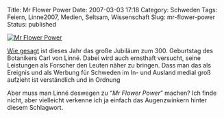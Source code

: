 Title: Mr Flower Power
Date: 2007-03-03 17:18
Category: Schweden
Tags: Feiern, Linne2007, Medien, Seltsam, Wissenschaft
Slug: mr-flower-power
Status: published

[![Mr Flower
Power](/pic/flowerpower_s.png "Mr Flower Power")](http://www.linnaeus2007.se/)

[Wie gesagt](http://www.fiket.de/2007/01/29/linne-und-das-jubilaeum/)
ist dieses Jahr das große Jubiläum zum 300. Geburtstag des Botanikers
Carl von Linné. Dabei wird auch ernsthaft versucht, seine Leistungen
als Forscher den Leuten näher zu bringen. Dass man das als Ereignis und
als Werbung für Schweden im In- und Ausland medial groß aufzieht ist
verständlich und in Ordnung

Aber muss man Linné deswegen zu “*Mr Flower Power*” machen? Ich finde
nicht, aber vielleicht verkenne ich ja einfach das Augenzwinkern hinter
diesem Schlagwort.


